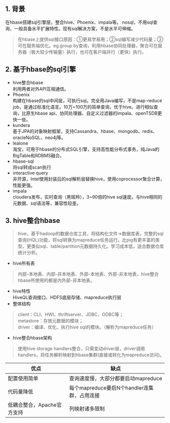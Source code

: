 ## 1. 背景
在hbase搭建sql引擎层，整合hive、Phoenix、impala等。
nosql，不用sql查询，一般具备水平扩展特性。现有sql解决方案，不是水平可伸缩。
>在hbase上提供sql接口原因：①更易学易用；②sql编写减少代码量；③可在服务端优化。eg.group by查询，利用hbase协同处理器，聚合可在服务器（极大较少传输量）执行，也可在客户端并行（更快）执行。

## 2. 基于hbase的sql引擎
- hive整合hbase  
利用两者对外API互相通信。
- Phoenix  
构建在hbase的sql中间层，可执行sql。完全用Java编写，不是map-reduce job，是通过标准化语言。10万~100万的简单查询，优于hive。进行相似查询，比原生hbase api、协同处理器、自定义过滤器的impala、openTSDB更快一些。
- kundera  
基于JPA的对象映射框架，支持Cassandra、hbase、mongodb、redis、oracleNoSQL、neo4j等。
- lealone  
淘宝，可用于hbase的分布式SQL引擎，支持高性能分布式事务，纯Java的BigTable和RDBMS融合。
- hbase-sql  
将sql转成scan执行
- interactive query  
非开源，Intel使用封装后的sql解析层替换hive，使用coprocessor聚合计算，性能更强。
- impala  
cloudera发布，实时查询（黑斑羚），3~90倍的hive sql速度。与hive相同的元数据、sql语法等，兼容性较差。
## 3. hive整合hbase
>hive，基于hadoop的数据仓库工具，将结构化文件->数据库表，完整的sql查询(HQL)功能，将sql转换为mapreduce任务运行。比pig有更丰富的类型，更类似sql、table/partition元数据持久化。学习成本低，适合数据仓库统计分析。

- hive所有表  
>内部-本地表、内部-非本地表、外部-本地表、外部-非本地表，hive整合hbase所使用的都是内外部-非本地表。

- hive特性  
HiveQL查询接口、HDFS底层存储、mapreduce执行层
- 整体结构   
>client：CLI、HWI、thriftserver、JDBC、ODBC等；  
metastore：存放元数据的模块；  
driver：编译、优化、执行hive sql的模块。（解析为mapreduce任务）

- hive整合hbase架构   
>使用hive storage handlers整合，只需变动driver层，driver调用handlers，将任务解析映射到hbase集群(直接或转化为mapreduce访问)。

优点 | 缺点
---|---
配置使用简单 |查询速度慢，大部分都要启动mapreduce
代码量降低 |每个mapreduce要启N个handler连集群，占用连接
低耦合整合，Apache官方支持 |列映射诸多限制

